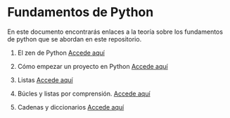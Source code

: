 # Fundamentos de Python
En este documento encontrarás enlaces a la teoría sobre los fundamentos de python que se abordan en este repositorio.

1. El zen de Python
[Accede aquí](./python's_zen.md)

2. Cómo empezar un proyecto en Python
[Accede aquí](./configs.md)

3. Listas
[Accede aquí](../lists/lists.doc.md)

4. Búcles y listas por comprensión.
[Accede aquí](../loops-list_comprehensions/loops.doc.md)

5. Cadenas y diccionarios
[Accede aquí](../dictionaries/dictionaries.doc.md)